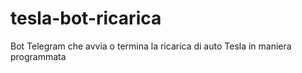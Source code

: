 # tesla-bot-ricarica
Bot Telegram che avvia o termina la ricarica di auto Tesla in maniera programmata
